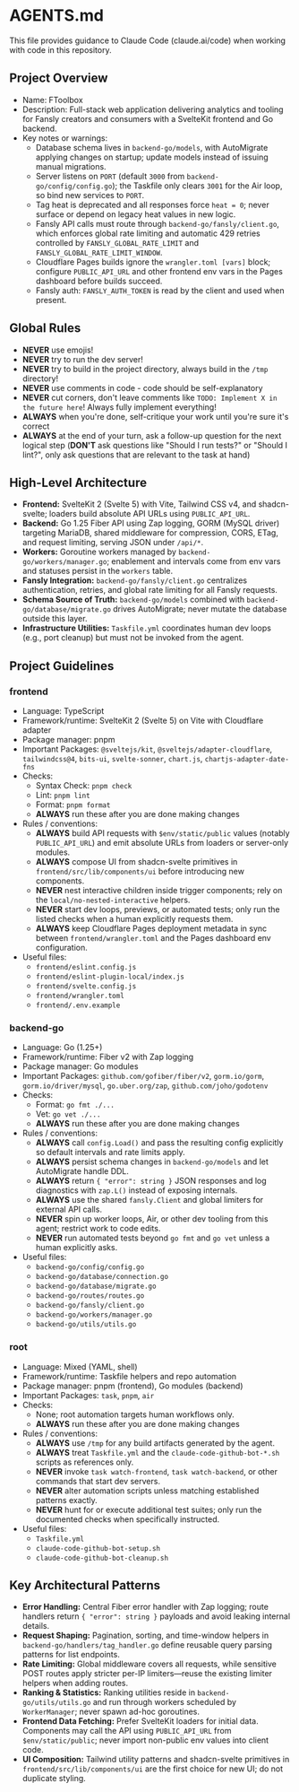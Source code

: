 # AGENTS.md

This file provides guidance to Claude Code (claude.ai/code) when working with code in this repository.

## Project Overview
- Name: FToolbox
- Description: Full-stack web application delivering analytics and tooling for Fansly creators and consumers with a SvelteKit frontend and Go backend.
- Key notes or warnings:
  - Database schema lives in `backend-go/models`, with AutoMigrate applying changes on startup; update models instead of issuing manual migrations.
  - Server listens on `PORT` (default `3000` from `backend-go/config/config.go`); the Taskfile only clears `3001` for the Air loop, so bind new services to `PORT`.
  - Tag heat is deprecated and all responses force `heat = 0`; never surface or depend on legacy heat values in new logic.
  - Fansly API calls must route through `backend-go/fansly/client.go`, which enforces global rate limiting and automatic 429 retries controlled by `FANSLY_GLOBAL_RATE_LIMIT` and `FANSLY_GLOBAL_RATE_LIMIT_WINDOW`.
  - Cloudflare Pages builds ignore the `wrangler.toml [vars]` block; configure `PUBLIC_API_URL` and other frontend env vars in the Pages dashboard before builds succeed.
  - Fansly auth: `FANSLY_AUTH_TOKEN` is read by the client and used when present.

## Global Rules
- **NEVER** use emojis!
- **NEVER** try to run the dev server!
- **NEVER** try to build in the project directory, always build in the `/tmp` directory!
- **NEVER** use comments in code - code should be self-explanatory
- **NEVER** cut corners, don't leave comments like `TODO: Implement X in the future here`! Always fully implement everything!
- **ALWAYS** when you're done, self-critique your work until you're sure it's correct
- **ALWAYS** at the end of your turn, ask a follow-up question for the next logical step (**DON'T** ask questions like "Should I run tests?" or "Should I lint?", only ask questions that are relevant to the task at hand)
 

## High-Level Architecture
- **Frontend:** SvelteKit 2 (Svelte 5) with Vite, Tailwind CSS v4, and shadcn-svelte; loaders build absolute API URLs using `PUBLIC_API_URL`.
- **Backend:** Go 1.25 Fiber API using Zap logging, GORM (MySQL driver) targeting MariaDB, shared middleware for compression, CORS, ETag, and request limiting, serving JSON under `/api/*`.
- **Workers:** Goroutine workers managed by `backend-go/workers/manager.go`; enablement and intervals come from env vars and statuses persist in the `workers` table.
- **Fansly Integration:** `backend-go/fansly/client.go` centralizes authentication, retries, and global rate limiting for all Fansly requests.
- **Schema Source of Truth:** `backend-go/models` combined with `backend-go/database/migrate.go` drives AutoMigrate; never mutate the database outside this layer.
- **Infrastructure Utilities:** `Taskfile.yml` coordinates human dev loops (e.g., port cleanup) but must not be invoked from the agent.

## Project Guidelines

### frontend
- Language: TypeScript
- Framework/runtime: SvelteKit 2 (Svelte 5) on Vite with Cloudflare adapter
- Package manager: pnpm
- Important Packages: `@sveltejs/kit`, `@sveltejs/adapter-cloudflare`, `tailwindcss@4`, `bits-ui`, `svelte-sonner`, `chart.js`, `chartjs-adapter-date-fns`
- Checks:
  - Syntax Check: `pnpm check`
  - Lint: `pnpm lint`
  - Format: `pnpm format`
  - **ALWAYS** run these after you are done making changes
- Rules / conventions:
  - **ALWAYS** build API requests with `$env/static/public` values (notably `PUBLIC_API_URL`) and emit absolute URLs from loaders or server-only modules.
  - **ALWAYS** compose UI from shadcn-svelte primitives in `frontend/src/lib/components/ui` before introducing new components.
  - **NEVER** nest interactive children inside trigger components; rely on the `local/no-nested-interactive` helpers.
  - **NEVER** start dev loops, previews, or automated tests; only run the listed checks when a human explicitly requests them.
  - **ALWAYS** keep Cloudflare Pages deployment metadata in sync between `frontend/wrangler.toml` and the Pages dashboard env configuration.
- Useful files:
  - `frontend/eslint.config.js`
  - `frontend/eslint-plugin-local/index.js`
  - `frontend/svelte.config.js`
  - `frontend/wrangler.toml`
  - `frontend/.env.example`

### backend-go
- Language: Go (1.25+)
- Framework/runtime: Fiber v2 with Zap logging
- Package manager: Go modules
- Important Packages: `github.com/gofiber/fiber/v2`, `gorm.io/gorm`, `gorm.io/driver/mysql`, `go.uber.org/zap`, `github.com/joho/godotenv`
- Checks:
  - Format: `go fmt ./...`
  - Vet: `go vet ./...`
  - **ALWAYS** run these after you are done making changes
- Rules / conventions:
  - **ALWAYS** call `config.Load()` and pass the resulting config explicitly so default intervals and rate limits apply.
  - **ALWAYS** persist schema changes in `backend-go/models` and let AutoMigrate handle DDL.
  - **ALWAYS** return `{ "error": string }` JSON responses and log diagnostics with `zap.L()` instead of exposing internals.
  - **ALWAYS** use the shared `fansly.Client` and global limiters for external API calls.
  - **NEVER** spin up worker loops, Air, or other dev tooling from this agent; restrict work to code edits.
  - **NEVER** run automated tests beyond `go fmt` and `go vet` unless a human explicitly asks.
- Useful files:
  - `backend-go/config/config.go`
  - `backend-go/database/connection.go`
  - `backend-go/database/migrate.go`
  - `backend-go/routes/routes.go`
  - `backend-go/fansly/client.go`
  - `backend-go/workers/manager.go`
  - `backend-go/utils/utils.go`

### root
- Language: Mixed (YAML, shell)
- Framework/runtime: Taskfile helpers and repo automation
- Package manager: pnpm (frontend), Go modules (backend)
- Important Packages: `task`, `pnpm`, `air`
- Checks:
  - None; root automation targets human workflows only.
  - **ALWAYS** run these after you are done making changes
- Rules / conventions:
  - **ALWAYS** use `/tmp` for any build artifacts generated by the agent.
  - **ALWAYS** treat `Taskfile.yml` and the `claude-code-github-bot-*.sh` scripts as references only.
  - **NEVER** invoke `task watch-frontend`, `task watch-backend`, or other commands that start dev servers.
  - **NEVER** alter automation scripts unless matching established patterns exactly.
  - **NEVER** hunt for or execute additional test suites; only run the documented checks when specifically instructed.
- Useful files:
  - `Taskfile.yml`
  - `claude-code-github-bot-setup.sh`
  - `claude-code-github-bot-cleanup.sh`

## Key Architectural Patterns
- **Error Handling:** Central Fiber error handler with Zap logging; route handlers return `{ "error": string }` payloads and avoid leaking internal details.
- **Request Shaping:** Pagination, sorting, and time-window helpers in `backend-go/handlers/tag_handler.go` define reusable query parsing patterns for list endpoints.
- **Rate Limiting:** Global middleware covers all requests, while sensitive POST routes apply stricter per-IP limiters—reuse the existing limiter helpers when adding routes.
- **Ranking & Statistics:** Ranking utilities reside in `backend-go/utils/utils.go` and run through workers scheduled by `WorkerManager`; never spawn ad-hoc goroutines.
- **Frontend Data Fetching:** Prefer SvelteKit loaders for initial data. Components may call the API using `PUBLIC_API_URL` from `$env/static/public`; never import non-public env values into client code.
- **UI Composition:** Tailwind utility patterns and shadcn-svelte primitives in `frontend/src/lib/components/ui` are the first choice for new UI; do not duplicate styling.
 
